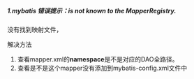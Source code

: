 ##### 1.mybatis 错误提示：is not known to the MapperRegistry.

没有找到映射文件，

解决方法

1. 查看mapper.xml的**namespace**是不是对应的DAO全路径。
2. 查看是不是这个mapper没有添加到mybatis-config.xml文件中